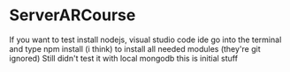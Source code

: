 # ServerARCourse

If you want to test install nodejs, visual studio code ide
go into the terminal and type npm install (i think) to install all needed modules (they're git ignored)
Still didn't test it with local mongodb this is initial stuff 
